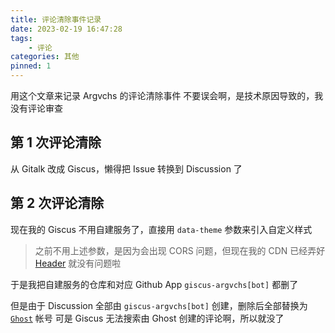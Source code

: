 ```yaml
---
title: 评论清除事件记录
date: 2023-02-19 16:47:28
tags:
    - 评论
categories: 其他
pinned: 1
---
```


用这个文章来记录 Argvchs 的评论清除事件
不要误会啊，是技术原因导致的，我没有评论审查

<!-- more -->

## 第 1 次评论清除

从 Gitalk 改成 Giscus，懒得把 Issue 转换到 Discussion 了

## 第 2 次评论清除

现在我的 Giscus 不用自建服务了，直接用 `data-theme` 参数来引入自定义样式

> 之前不用上述参数，是因为会出现 CORS 问题，但现在我的 CDN 已经弄好 [Header](https://github.com/argvchs/static/blob/master/netlify.toml) 就没有问题啦

于是我把自建服务的仓库和对应 Github App `giscus-argvchs[bot]` 都删了

但是由于 Discussion 全部由 `giscus-argvchs[bot]` 创建，删除后全部替换为 [`Ghost`](https://github.com/ghost) 帐号
可是 Giscus 无法搜索由 Ghost 创建的评论啊，所以就没了
